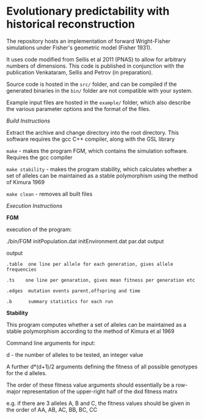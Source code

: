 # Evolutionary predictability with historical reconstruction

The repository hosts an implementation of forward Wright-Fisher simulations under Fisher's geometric model (Fisher 1931).

It uses code modified from Sellis et al 2011 (PNAS) to allow for arbitrary numbers of dimensions. This code is published in conjunction with the publication Venkataram, Sellis and Petrov (in preparation).

Source code is hosted in the `src/` folder, and can be compiled if the generated binaries in the `bin/` folder are not compatible with your system.

Example input files are hosted in the `example/` folder, which also describe the various parameter options and the format of the files.


*Build Instructions*

Extract the archive and change directory into the root directory. This software requires the gcc C++ compiler, along with the GSL library

`make` - makes the program FGM, which contains the simulation software. Requires the gcc compiler

`make stability` - makes the program stability, which calculates whether a set of alleles can be maintained as a stable polymorphism using the method of Kimura 1969

`make clean` - removes all built files

*Execution Instructions*

**FGM**

execution of the program:

./bin/FGM initPopulation.dat initEnvironment.dat par.dat output

output 

	.table	one line per allele for each generation, gives allele frequencies
	
	.ts	   one line per genaration, gives mean fitness per generation etc
	
	.edges	mutation events parent,offspring and time
	
	.b		summary statistics for each run
	

**Stability**

This program computes whether a set of alleles can be maintained as a stable polymorphism according to the method of Kimura et al 1969

Command line arguments for input: 
  
d - the number of alleles to be tested, an integer value
	
A further d*(d+1)/2 arguments defining the fitness of all possible genotypes for the d alleles. 
	
The order of these fitness value arguments should essentially be a row-major representation of the upper-right half of the dxd fitness matrx
	
e.g. if there are 3 alleles A, B and C, the fitness values should be given in the order of AA, AB, AC, BB, BC, CC


